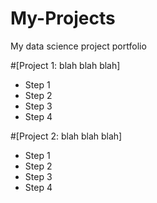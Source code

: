 # My-Projects
My data science project portfolio


#[Project 1: blah blah blah]
* Step 1
* Step 2
* Step 3
* Step 4

#[Project 2: blah blah blah]
* Step 1
* Step 2
* Step 3
* Step 4

